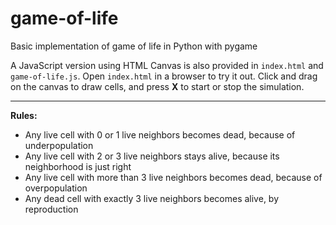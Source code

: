 # game-of-life
Basic implementation of game of life in Python with pygame

A JavaScript version using HTML Canvas is also provided in `index.html` and `game-of-life.js`.
Open `index.html` in a browser to try it out.
Click and drag on the canvas to draw cells, and press **X** to start or stop the simulation.

-----
**Rules:**
* Any live cell with 0 or 1 live neighbors becomes dead, because of underpopulation
* Any live cell with 2 or 3 live neighbors stays alive, because its neighborhood is just right
* Any live cell with more than 3 live neighbors becomes dead, because of overpopulation
* Any dead cell with exactly 3 live neighbors becomes alive, by reproduction
